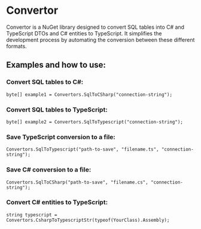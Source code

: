 # Convertor
Convertor is a NuGet library designed to convert SQL tables into C# and TypeScript DTOs and C# entities to TypeScript. It simplifies the development process by automating the conversion between these different formats.

## Examples and how to use:

### Convert SQL tables to C#:
```
byte[] example1 = Convertors.SqlToCSharp("connection-string");
```
### Convert SQL tables to TypeScript:
``` 
byte[] example2 = Convertors.SqlToTypescript("connection-string");
```
### Save TypeScript conversion to a file:
``` 
Convertors.SqlToTypescript("path-to-save", "filename.ts", "connection-string");
```
### Save C# conversion to a file:
``` 
Convertors.SqlToCSharp("path-to-save", "filename.cs", "connection-string");
```
### Convert C# entities to TypeScript:
``` 
string typescript = Convertors.CsharpToTypescriptStr(typeof(YourClass).Assembly);
```
